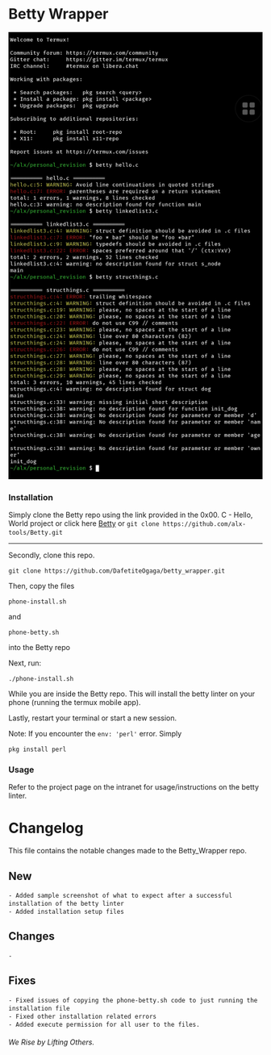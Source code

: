 # Betty Wrapper

![Sample Image](SmartSelect_20230819-233756_Termux.jpg)

### Installation

Simply clone the Betty repo using the link provided in the 0x00. C - Hello, World project or click here [Betty](https://github.com/alx-tools/Betty) or
	```
	git clone https://github.com/alx-tools/Betty.git
	```
<hr>

Secondly, clone this repo. 
```
git clone https://github.com/DafetiteOgaga/betty_wrapper.git
```
Then, copy the files
```
phone-install.sh
```
and
```
phone-betty.sh
```
into the Betty repo


Next, run:
```
./phone-install.sh
```
While you are inside the Betty repo. This will install the betty linter on your phone (running the termux mobile app).


Lastly, restart your terminal or start a new session.


Note: If you encounter the `env: 'perl'` error. Simply
```
pkg install perl
```


### Usage

Refer to the project page on the intranet for usage/instructions on the betty linter.


# Changelog
This file contains the notable changes made to the Betty_Wrapper repo.

## New
	- Added sample screenshot of what to expect after a successful installation of the betty linter
	- Added installation setup files


## Changes 
	-

## Fixes
	- Fixed issues of copying the phone-betty.sh code to just running the installation file
	- Fixed other installation related errors
    - Added execute permission for all user to the files.




###### We Rise by Lifting Others.
